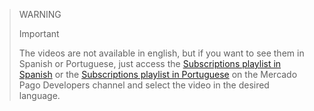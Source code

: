 > WARNING
>
> Important
>
> The videos are not available in english, but if you want to see them in Spanish or Portuguese, just access the [Subscriptions playlist in Spanish](https://youtube.com/playlist?list=PLCazXKuqZp3i9N7HMVsKlJGjnOkE63GXg) or the [Subscriptions playlist in Portuguese](https://youtube.com/playlist?list=PLCazXKuqZp3jgYuUNeG--gd9WCZUN-HGZ) on the Mercado Pago Developers channel and select the video in the desired language.